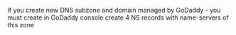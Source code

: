 If you create new DNS subzone and domain managed by GoDaddy - you must create in GoDaddy console create 4 NS records with name-servers of this zone